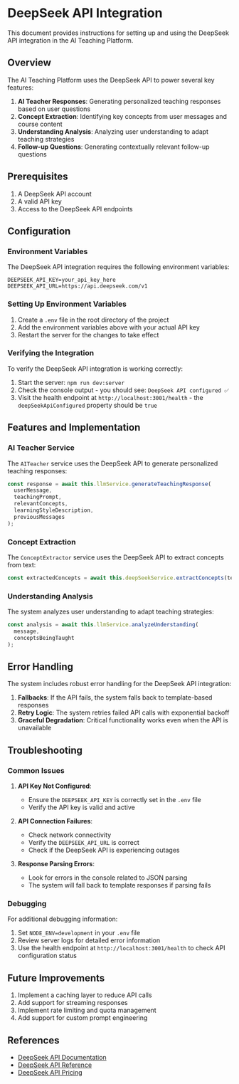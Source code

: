 # DeepSeek API Integration

This document provides instructions for setting up and using the DeepSeek API integration in the AI Teaching Platform.

## Overview

The AI Teaching Platform uses the DeepSeek API to power several key features:

1. **AI Teacher Responses**: Generating personalized teaching responses based on user questions
2. **Concept Extraction**: Identifying key concepts from user messages and course content
3. **Understanding Analysis**: Analyzing user understanding to adapt teaching strategies
4. **Follow-up Questions**: Generating contextually relevant follow-up questions

## Prerequisites

1. A DeepSeek API account
2. A valid API key
3. Access to the DeepSeek API endpoints

## Configuration

### Environment Variables

The DeepSeek API integration requires the following environment variables:

```
DEEPSEEK_API_KEY=your_api_key_here
DEEPSEEK_API_URL=https://api.deepseek.com/v1
```

### Setting Up Environment Variables

1. Create a `.env` file in the root directory of the project
2. Add the environment variables above with your actual API key
3. Restart the server for the changes to take effect

### Verifying the Integration

To verify the DeepSeek API integration is working correctly:

1. Start the server: `npm run dev:server`
2. Check the console output - you should see: `DeepSeek API configured ✅`
3. Visit the health endpoint at `http://localhost:3001/health` - the `deepSeekApiConfigured` property should be `true`

## Features and Implementation

### AI Teacher Service

The `AITeacher` service uses the DeepSeek API to generate personalized teaching responses:

```typescript
const response = await this.llmService.generateTeachingResponse(
  userMessage,
  teachingPrompt,
  relevantConcepts,
  learningStyleDescription,
  previousMessages
);
```

### Concept Extraction

The `ConceptExtractor` service uses the DeepSeek API to extract concepts from text:

```typescript
const extractedConcepts = await this.deepSeekService.extractConcepts(text);
```

### Understanding Analysis

The system analyzes user understanding to adapt teaching strategies:

```typescript
const analysis = await this.llmService.analyzeUnderstanding(
  message,
  conceptsBeingTaught
);
```

## Error Handling

The system includes robust error handling for the DeepSeek API integration:

1. **Fallbacks**: If the API fails, the system falls back to template-based responses
2. **Retry Logic**: The system retries failed API calls with exponential backoff
3. **Graceful Degradation**: Critical functionality works even when the API is unavailable

## Troubleshooting

### Common Issues

1. **API Key Not Configured**: 
   - Ensure the `DEEPSEEK_API_KEY` is correctly set in the `.env` file
   - Verify the API key is valid and active

2. **API Connection Failures**:
   - Check network connectivity
   - Verify the `DEEPSEEK_API_URL` is correct
   - Check if the DeepSeek API is experiencing outages

3. **Response Parsing Errors**:
   - Look for errors in the console related to JSON parsing
   - The system will fall back to template responses if parsing fails

### Debugging

For additional debugging information:

1. Set `NODE_ENV=development` in your `.env` file
2. Review server logs for detailed error information
3. Use the health endpoint at `http://localhost:3001/health` to check API configuration status

## Future Improvements

1. Implement a caching layer to reduce API calls
2. Add support for streaming responses
3. Implement rate limiting and quota management
4. Add support for custom prompt engineering

## References

- [DeepSeek API Documentation](https://deepseek.com/docs/api)
- [DeepSeek API Reference](https://deepseek.com/docs/api/reference)
- [DeepSeek API Pricing](https://deepseek.com/pricing) 